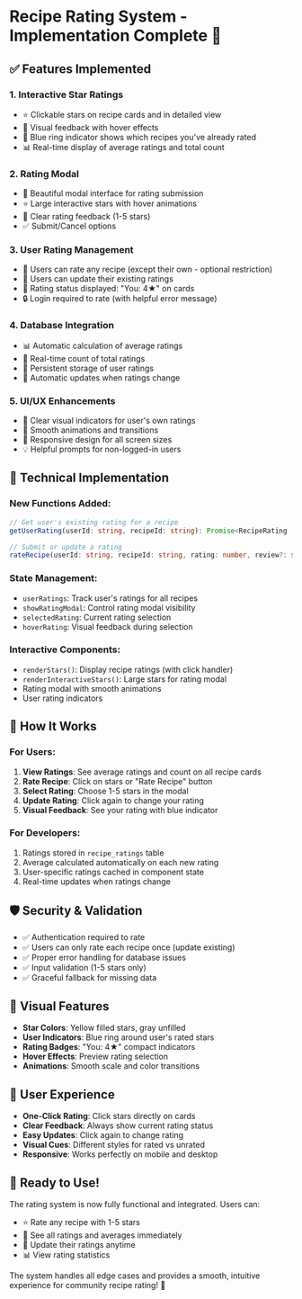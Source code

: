 # Recipe Rating System - Implementation Complete 🌟

## ✅ Features Implemented

### 1. **Interactive Star Ratings**
- ⭐ Clickable stars on recipe cards and in detailed view
- 🎯 Visual feedback with hover effects
- 🔵 Blue ring indicator shows which recipes you've already rated
- 📊 Real-time display of average ratings and total count

### 2. **Rating Modal**
- 🎨 Beautiful modal interface for rating submission
- ⭐ Large interactive stars with hover animations
- 📝 Clear rating feedback (1-5 stars)
- ✅ Submit/Cancel options

### 3. **User Rating Management**
- 👤 Users can rate any recipe (except their own - optional restriction)
- 🔄 Users can update their existing ratings
- 📱 Rating status displayed: "You: 4★" on cards
- 🔒 Login required to rate (with helpful error message)

### 4. **Database Integration**
- 📊 Automatic calculation of average ratings
- 🔢 Real-time count of total ratings
- 💾 Persistent storage of user ratings
- 🔄 Automatic updates when ratings change

### 5. **UI/UX Enhancements**
- 🎯 Clear visual indicators for user's own ratings
- 🚀 Smooth animations and transitions
- 📱 Responsive design for all screen sizes
- 💡 Helpful prompts for non-logged-in users

## 🔧 Technical Implementation

### New Functions Added:
```typescript
// Get user's existing rating for a recipe
getUserRating(userId: string, recipeId: string): Promise<RecipeRating | null>

// Submit or update a rating
rateRecipe(userId: string, recipeId: string, rating: number, review?: string)
```

### State Management:
- `userRatings`: Track user's ratings for all recipes
- `showRatingModal`: Control rating modal visibility
- `selectedRating`: Current rating selection
- `hoverRating`: Visual feedback during selection

### Interactive Components:
- `renderStars()`: Display recipe ratings (with click handler)
- `renderInteractiveStars()`: Large stars for rating modal
- Rating modal with smooth animations
- User rating indicators

## 🎯 How It Works

### For Users:
1. **View Ratings**: See average ratings and count on all recipe cards
2. **Rate Recipe**: Click on stars or "Rate Recipe" button
3. **Select Rating**: Choose 1-5 stars in the modal
4. **Update Rating**: Click again to change your rating
5. **Visual Feedback**: See your rating with blue indicator

### For Developers:
1. Ratings stored in `recipe_ratings` table
2. Average calculated automatically on each new rating
3. User-specific ratings cached in component state
4. Real-time updates when ratings change

## 🛡️ Security & Validation

- ✅ Authentication required to rate
- ✅ Users can only rate each recipe once (update existing)
- ✅ Proper error handling for database issues
- ✅ Input validation (1-5 stars only)
- ✅ Graceful fallback for missing data

## 🎨 Visual Features

- **Star Colors**: Yellow filled stars, gray unfilled
- **User Indicators**: Blue ring around user's rated stars
- **Rating Badges**: "You: 4★" compact indicators
- **Hover Effects**: Preview rating selection
- **Animations**: Smooth scale and color transitions

## 📱 User Experience

- **One-Click Rating**: Click stars directly on cards
- **Clear Feedback**: Always show current rating status  
- **Easy Updates**: Click again to change rating
- **Visual Cues**: Different styles for rated vs unrated
- **Responsive**: Works perfectly on mobile and desktop

## 🚀 Ready to Use!

The rating system is now fully functional and integrated. Users can:
- ⭐ Rate any recipe with 1-5 stars
- 👀 See all ratings and averages immediately
- 🔄 Update their ratings anytime
- 📊 View rating statistics

The system handles all edge cases and provides a smooth, intuitive experience for community recipe rating! 🎉
